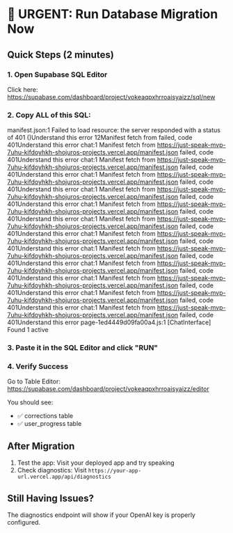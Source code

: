 # 🚨 URGENT: Run Database Migration Now

## Quick Steps (2 minutes)

### 1. Open Supabase SQL Editor
Click here: https://supabase.com/dashboard/project/vokeaqpxhrroaisyaizz/sql/new

### 2. Copy ALL of this SQL:

manifest.json:1  Failed to load resource: the server responded with a status of 401 ()Understand this error
12Manifest fetch from <URL> failed, code 401Understand this error
chat:1 Manifest fetch from https://just-speak-mvp-7uhu-kifdoyhkh-shojuros-projects.vercel.app/manifest.json failed, code 401Understand this error
chat:1 Manifest fetch from https://just-speak-mvp-7uhu-kifdoyhkh-shojuros-projects.vercel.app/manifest.json failed, code 401Understand this error
chat:1 Manifest fetch from https://just-speak-mvp-7uhu-kifdoyhkh-shojuros-projects.vercel.app/manifest.json failed, code 401Understand this error
chat:1 Manifest fetch from https://just-speak-mvp-7uhu-kifdoyhkh-shojuros-projects.vercel.app/manifest.json failed, code 401Understand this error
chat:1 Manifest fetch from https://just-speak-mvp-7uhu-kifdoyhkh-shojuros-projects.vercel.app/manifest.json failed, code 401Understand this error
chat:1 Manifest fetch from https://just-speak-mvp-7uhu-kifdoyhkh-shojuros-projects.vercel.app/manifest.json failed, code 401Understand this error
chat:1 Manifest fetch from https://just-speak-mvp-7uhu-kifdoyhkh-shojuros-projects.vercel.app/manifest.json failed, code 401Understand this error
chat:1 Manifest fetch from https://just-speak-mvp-7uhu-kifdoyhkh-shojuros-projects.vercel.app/manifest.json failed, code 401Understand this error
chat:1 Manifest fetch from https://just-speak-mvp-7uhu-kifdoyhkh-shojuros-projects.vercel.app/manifest.json failed, code 401Understand this error
chat:1 Manifest fetch from https://just-speak-mvp-7uhu-kifdoyhkh-shojuros-projects.vercel.app/manifest.json failed, code 401Understand this error
chat:1 Manifest fetch from https://just-speak-mvp-7uhu-kifdoyhkh-shojuros-projects.vercel.app/manifest.json failed, code 401Understand this error
chat:1 Manifest fetch from https://just-speak-mvp-7uhu-kifdoyhkh-shojuros-projects.vercel.app/manifest.json failed, code 401Understand this error
page-1ed4449d09fa00a4.js:1 [ChatInterface] Found 1 active 

### 3. Paste it in the SQL Editor and click "RUN"

### 4. Verify Success
Go to Table Editor: https://supabase.com/dashboard/project/vokeaqpxhrroaisyaizz/editor

You should see:
- ✅ corrections table
- ✅ user_progress table

## After Migration

1. Test the app: Visit your deployed app and try speaking
2. Check diagnostics: Visit `https://your-app-url.vercel.app/api/diagnostics`

## Still Having Issues?

The diagnostics endpoint will show if your OpenAI key is properly configured.